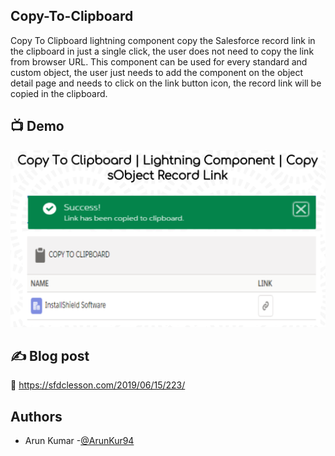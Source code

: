 ## Copy-To-Clipboard
Copy To Clipboard lightning component copy the Salesforce record link in the clipboard in just a single click, the user does not need to copy the link from browser URL. This component can be used for every standard and custom object, the user just needs to add the component on the object detail page and needs to click on the link button icon, the record link will be copied in the clipboard.

## :tv: Demo
![](https://github.com/arun12209/Copy-To-Clipboard/blob/main/Images/CopyToClipboard.png)

## ✍️ Blog post
:link: https://sfdclesson.com/2019/06/15/223/

## Authors
* Arun Kumar -[@ArunKur94](https://twitter.com/ArunKur94)
